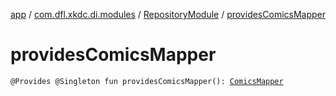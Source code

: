 [app](../../index.md) / [com.dfl.xkdc.di.modules](../index.md) / [RepositoryModule](index.md) / [providesComicsMapper](./provides-comics-mapper.md)

# providesComicsMapper

`@Provides @Singleton fun providesComicsMapper(): `[`ComicsMapper`](../../com.dfl.xkdc.mapper/-comics-mapper/index.md)